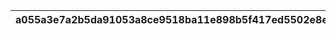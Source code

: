 |a055a3e7a2b5da91053a8ce9518ba11e898b5f417ed5502e8effc250623d8a20|1836dd51c739c4fc1660ff44d4df183684de8f2a40374216e768011b495cba60|1cdec47611697b200fb7632ebe3dbd310a7ba17c32603da18b24ad9ea966115c|6eaa8cb722c3eb4f9a7be276fff1d3da16e9f17312c1258e15c3723b6297b008|b9185eb41394baaa441a6a534f16bdd1f0458df3ee7b15ee91ae1bcf88e1ad17|3dc7138a87f0c0b2a431c8b5811ac33bae3e7dd6641a8743eeebc31d8bc70997|217d139f4d3f67331efec655bf4ca0ec8017d8a6a1412c97daca20981c246bb0|7773272e59ede4cd886c66692f9669a8fd949dfb1ca5f0c81b675ed8bc84e1eb|5417483bf1ed4dbddc330603f12b68259e1c6a33dcb4a0a55136a408f5307a3a|34e8b7d32b9bae3f1016d91bd73efc5a30864a491d17967beec84b24483782f0|4a13cfdbc555b2584dae96e331a43617e160e36abd6cca01a286ba404ce62880|
| --- | --- | --- | --- | --- | --- | --- | --- | --- | --- | --- |